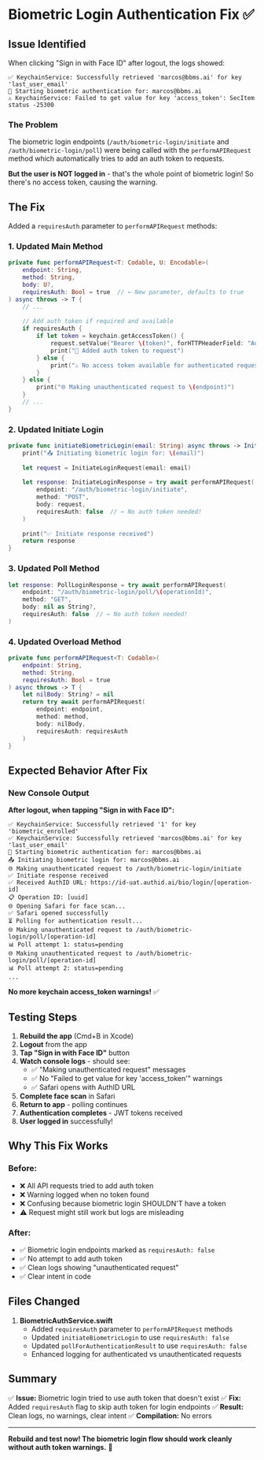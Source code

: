 # Biometric Login Authentication Fix ✅

## Issue Identified

When clicking "Sign in with Face ID" after logout, the logs showed:
```
✅ KeychainService: Successfully retrieved 'marcos@bbms.ai' for key 'last_user_email'
🔐 Starting biometric authentication for: marcos@bbms.ai
⚠️ KeychainService: Failed to get value for key 'access_token': SecItem status -25300
```

### The Problem

The biometric login endpoints (`/auth/biometric-login/initiate` and `/auth/biometric-login/poll`) were being called with the `performAPIRequest` method which automatically tries to add an auth token to requests. 

**But the user is NOT logged in** - that's the whole point of biometric login! So there's no access token, causing the warning.

## The Fix

Added a `requiresAuth` parameter to `performAPIRequest` methods:

### 1. Updated Main Method
```swift
private func performAPIRequest<T: Codable, U: Encodable>(
    endpoint: String,
    method: String,
    body: U?,
    requiresAuth: Bool = true  // ← New parameter, defaults to true
) async throws -> T {
    // ...
    
    // Add auth token if required and available
    if requiresAuth {
        if let token = keychain.getAccessToken() {
            request.setValue("Bearer \(token)", forHTTPHeaderField: "Authorization")
            print("🔑 Added auth token to request")
        } else {
            print("⚠️ No access token available for authenticated request")
        }
    } else {
        print("🌐 Making unauthenticated request to \(endpoint)")
    }
    // ...
}
```

### 2. Updated Initiate Login
```swift
private func initiateBiometricLogin(email: String) async throws -> InitiateLoginResponse {
    print("📤 Initiating biometric login for: \(email)")
    
    let request = InitiateLoginRequest(email: email)
    
    let response: InitiateLoginResponse = try await performAPIRequest(
        endpoint: "/auth/biometric-login/initiate",
        method: "POST",
        body: request,
        requiresAuth: false  // ← No auth token needed!
    )
    
    print("✅ Initiate response received")
    return response
}
```

### 3. Updated Poll Method
```swift
let response: PollLoginResponse = try await performAPIRequest(
    endpoint: "/auth/biometric-login/poll/\(operationId)",
    method: "GET",
    body: nil as String?,
    requiresAuth: false  // ← No auth token needed!
)
```

### 4. Updated Overload Method
```swift
private func performAPIRequest<T: Codable>(
    endpoint: String,
    method: String,
    requiresAuth: Bool = true
) async throws -> T {
    let nilBody: String? = nil
    return try await performAPIRequest(
        endpoint: endpoint, 
        method: method, 
        body: nilBody, 
        requiresAuth: requiresAuth
    )
}
```

## Expected Behavior After Fix

### New Console Output

**After logout, when tapping "Sign in with Face ID":**
```
✅ KeychainService: Successfully retrieved '1' for key 'biometric_enrolled'
✅ KeychainService: Successfully retrieved 'marcos@bbms.ai' for key 'last_user_email'
🔐 Starting biometric authentication for: marcos@bbms.ai
📤 Initiating biometric login for: marcos@bbms.ai
🌐 Making unauthenticated request to /auth/biometric-login/initiate
✅ Initiate response received
✅ Received AuthID URL: https://id-uat.authid.ai/bio/login/[operation-id]
📋 Operation ID: [uuid]
🌐 Opening Safari for face scan...
✅ Safari opened successfully
⏳ Polling for authentication result...
🌐 Making unauthenticated request to /auth/biometric-login/poll/[operation-id]
📊 Poll attempt 1: status=pending
🌐 Making unauthenticated request to /auth/biometric-login/poll/[operation-id]
📊 Poll attempt 2: status=pending
...
```

**No more keychain access_token warnings!** ✅

## Testing Steps

1. **Rebuild the app** (Cmd+B in Xcode)
2. **Logout** from the app
3. **Tap "Sign in with Face ID"** button
4. **Watch console logs** - should see:
   - ✅ "Making unauthenticated request" messages
   - ✅ No "Failed to get value for key 'access_token'" warnings
   - ✅ Safari opens with AuthID URL
5. **Complete face scan** in Safari
6. **Return to app** - polling continues
7. **Authentication completes** - JWT tokens received
8. **User logged in** successfully!

## Why This Fix Works

### Before:
- ❌ All API requests tried to add auth token
- ❌ Warning logged when no token found
- ❌ Confusing because biometric login SHOULDN'T have a token
- ⚠️ Request might still work but logs are misleading

### After:
- ✅ Biometric login endpoints marked as `requiresAuth: false`
- ✅ No attempt to add auth token
- ✅ Clean logs showing "unauthenticated request"
- ✅ Clear intent in code

## Files Changed

1. **BiometricAuthService.swift**
   - Added `requiresAuth` parameter to `performAPIRequest` methods
   - Updated `initiateBiometricLogin` to use `requiresAuth: false`
   - Updated `pollForAuthenticationResult` to use `requiresAuth: false`
   - Enhanced logging for authenticated vs unauthenticated requests

## Summary

✅ **Issue:** Biometric login tried to use auth token that doesn't exist
✅ **Fix:** Added `requiresAuth` flag to skip auth token for login endpoints
✅ **Result:** Clean logs, no warnings, clear intent
✅ **Compilation:** No errors

---

**Rebuild and test now! The biometric login flow should work cleanly without auth token warnings.** 🚀

